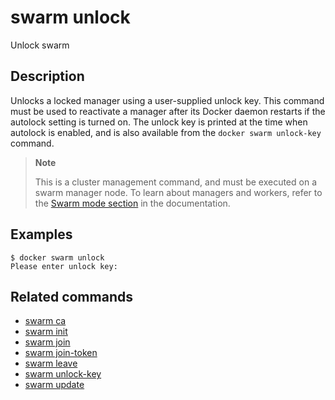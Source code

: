 # swarm unlock

<!---MARKER_GEN_START-->
Unlock swarm


<!---MARKER_GEN_END-->

## Description

Unlocks a locked manager using a user-supplied unlock key. This command must be
used to reactivate a manager after its Docker daemon restarts if the autolock
setting is turned on. The unlock key is printed at the time when autolock is
enabled, and is also available from the `docker swarm unlock-key` command.

> **Note**
>
> This is a cluster management command, and must be executed on a swarm
> manager node. To learn about managers and workers, refer to the
> [Swarm mode section](https://docs.docker.com/engine/swarm/) in the
> documentation.

## Examples

```console
$ docker swarm unlock
Please enter unlock key:
```

## Related commands

* [swarm ca](swarm_ca.md)
* [swarm init](swarm_init.md)
* [swarm join](swarm_join.md)
* [swarm join-token](swarm_join-token.md)
* [swarm leave](swarm_leave.md)
* [swarm unlock-key](swarm_unlock-key.md)
* [swarm update](swarm_update.md)
